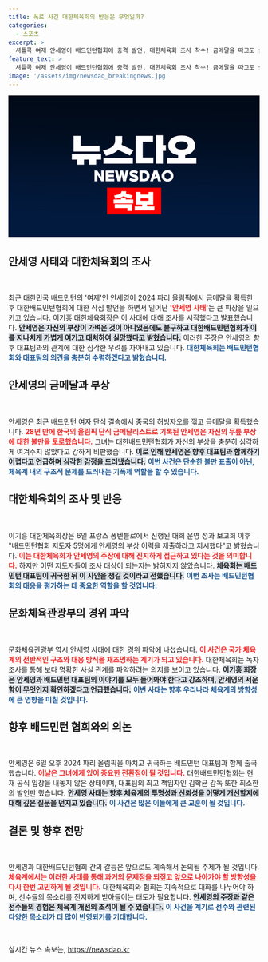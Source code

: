 ```yaml
---
title: 폭로 사건 대한체육회의 반응은 무엇일까?
categories:
  - 스포츠
excerpt: >
  셔틀콕 여제 안세영이 배드민턴협회에 충격 발언, 대한체육회 조사 착수! 금메달을 따고도 실망한 그녀의 고백에 수면 아래 일어나는 갈등. 진실은 무엇일까?
feature_text: >
  셔틀콕 여제 안세영이 배드민턴협회에 충격 발언, 대한체육회 조사 착수! 금메달을 따고도 실망한 그녀의 고백에 수면 아래 일어나는 갈등. 진실은 무엇일까?
image: '/assets/img/newsdao_breakingnews.jpg'
---
```


<p><img src="/assets/img/newsdao_breakingnews.jpg" alt="bookingtag 속보" /></p>

<h2 data-ke-size="size26">안세영 사태와 대한체육회의 조사</h2>

<p data-ke-size="size16">&nbsp;</p>

<p>최근 대한민국 배드민턴의 '여제'인 안세영이 2024 파리 올림픽에서 금메달을 획득한 후 대한배드민턴협회에 대한 작심 발언을 하면서 일어난 <b><span style="color: #ee2323;">'안세영 사태'</span></b>는 큰 파장을 일으키고 있습니다. 이기흥 대한체육회장은 이 사태에 대해 조사를 시작했다고 발표했습니다. <b><span style="background-color: #21538527;">안세영은 자신의 부상이 가벼운 것이 아니었음에도 불구하고 대한배드민턴협회가 이를 지나치게 가볍게 여기고 대처하여 실망했다고 밝혔습니다.</span></b> 이러한 주장은 안세영의 향후 대표팀과의 관계에 대한 심각한 우려를 자아내고 있습니다. <b><span style="color: #1a5490;">대한체육회는 배드민턴협회와 대표팀의 의견을 충분히 수렴하겠다고 밝혔습니다.</span></b></p>

<h2 data-ke-size="size26">안세영의 금메달과 부상</h2>

<p data-ke-size="size16">&nbsp;</p>

<p>안세영은 최근 배드민턴 여자 단식 결승에서 중국의 허빙자오를 꺾고 금메달을 획득했습니다. <b><span style="color: #ee2323;">28년 만에 한국의 올림픽 단식 금메달리스트로 기록된 안세영은 자신의 무릎 부상에 대한 불만을 토로했습니다.</span></b> 그녀는 대한배드민턴협회가 자신의 부상을 충분히 심각하게 여겨주지 않았다고 강하게 비판했습니다. <b><span style="background-color: #21538527;">이로 인해 안세영은 향후 대표팀과 함께하기 어렵다고 언급하며 심각한 감정을 드러냈습니다.</span></b> <b><span style="color: #1a5490;">이번 사건은 단순한 불만 표출이 아닌, 체육계 내의 구조적 문제를 드러내는 기폭제 역할을 할 수 있습니다.</span></b></p>

<h2 data-ke-size="size26">대한체육회의 조사 및 반응</h2>

<p data-ke-size="size16">&nbsp;</p>

<p>이기흥 대한체육회장은 6일 프랑스 퐁텐블로에서 진행된 대회 운영 성과 보고회 이후 "배드민턴협회 지도자 5명에게 안세영의 부상 이력을 제출하라고 지시했다"고 밝혔습니다. <b><span style="color: #ee2323;"> 이는 대한체육회가 안세영의 주장에 대해 진지하게 접근하고 있다는 것을 의미합니다.</span></b> 하지만 어떤 지도자들이 조사 대상이 되는지는 밝혀지지 않았습니다. <b><span style="background-color: #21538527;">체육회는 배드민턴 대표팀이 귀국한 뒤 이 사안을 챙길 것이라고 전했습니다.</span></b> <b><span style="color: #1a5490;">이번 조사는 배드민턴협회의 대응을 평가하는 데 중요한 역할을 할 것입니다.</span></b></p>

<h2 data-ke-size="size26">문화체육관광부의 경위 파악</h2>

<p data-ke-size="size16">&nbsp;</p>

<p>문화체육관광부 역시 안세영 사태에 대한 경위 파악에 나섰습니다. <b><span style="color: #ee2323;">이 사건은 국가 체육계의 전반적인 구조와 대응 방식을 재조명하는 계기가 되고 있습니다.</span></b> 대한체육회는 독자 조사를 통해 보다 명확한 사실 관계를 파악하려는 의지를 보이고 있습니다. <b><span style="background-color: #21538527;">이기흥 회장은 안세영과 배드민턴 대표팀의 이야기를 모두 들어봐야 한다고 강조하며, 안세영의 서운함이 무엇인지 확인하겠다고 언급했습니다.</span></b> <b><span style="color: #1a5490;">이번 사태는 향후 우리나라 체육계의 방향성에 큰 영향을 미칠 것입니다.</span></b></p>

<h2 data-ke-size="size26">향후 배드민턴 협회와의 의논</h2>

<p data-ke-size="size16">&nbsp;</p>

<p>안세영은 6일 오후 2024 파리 올림픽을 마치고 귀국하는 배드민턴 대표팀과 함께 출국했습니다. <b><span style="color: #ee2323;">이날은 그녀에게 있어 중요한 전환점이 될 것입니다.</span></b> 대한배드민턴협회는 현재 공식 입장을 내놓지 않은 상태이며, 대표팀의 최고 책임자인 김학균 감독 또한 최소한의 발언만 했습니다. <b><span style="background-color: #21538527;">안세영 사태는 향후 체육계의 투명성과 신뢰성을 어떻게 개선할지에 대해 깊은 질문을 던지고 있습니다.</span></b> <b><span style="color: #1a5490;">이 사건은 많은 이들에게 큰 교훈이 될 것입니다.</span></b></p>

<h2 data-ke-size="size26">결론 및 향후 전망</h2>

<p data-ke-size="size16">&nbsp;</p>

<p>안세영과 대한배드민턴협회 간의 갈등은 앞으로도 계속해서 논의될 주제가 될 것입니다. <b><span style="color: #ee2323;">체육계에서는 이러한 사태를 통해 과거의 문제점을 되짚고 앞으로 나아가야 할 방향성을 다시 한번 고민하게 될 것입니다.</span></b> 대한체육회와 협회는 지속적으로 대화를 나누어야 하며, 선수들의 목소리를 진지하게 받아들이는 태도가 필요합니다. <b><span style="background-color: #21538527;">안세영의 주장과 같은 선수들의 경험은 체육계 개선의 초석이 될 수 있습니다.</span></b> <b><span style="color: #1a5490;">이 사건을 계기로 선수와 관련된 다양한 목소리가 더 많이 반영되기를 기대합니다.</span></b> </p>

<p data-ke-size="size16">&nbsp;</p>
실시간 뉴스 속보는, <a href="https://newsdao.kr" rel="dofollow">https://newsdao.kr</a>


